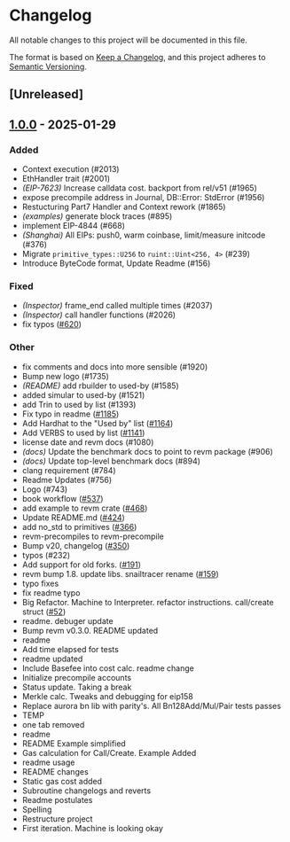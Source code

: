 # Changelog

All notable changes to this project will be documented in this file.

The format is based on [Keep a Changelog](https://keepachangelog.com/en/1.0.0/),
and this project adheres to [Semantic Versioning](https://semver.org/spec/v2.0.0.html).

## [Unreleased]

## [1.0.0](https://github.com/refcell/revm/releases/tag/revm-handler-interface-v1.0.0) - 2025-01-29

### Added

- Context execution (#2013)
- EthHandler trait (#2001)
- *(EIP-7623)* Increase calldata cost. backport from rel/v51 (#1965)
- expose precompile address in Journal, DB::Error: StdError (#1956)
- Restucturing Part7 Handler and Context rework (#1865)
- *(examples)* generate block traces (#895)
- implement EIP-4844 (#668)
- *(Shanghai)* All EIPs: push0, warm coinbase, limit/measure initcode (#376)
- Migrate `primitive_types::U256` to `ruint::Uint<256, 4>` (#239)
- Introduce ByteCode format, Update Readme (#156)

### Fixed

- *(Inspector)* frame_end called multiple times (#2037)
- *(Inspector)* call handler functions (#2026)
- fix typos ([#620](https://github.com/refcell/revm/pull/620))

### Other

- fix comments and docs into more sensible (#1920)
- Bump new logo (#1735)
- *(README)* add rbuilder to used-by (#1585)
- added simular to used-by (#1521)
- add Trin to used by list (#1393)
- Fix typo in readme ([#1185](https://github.com/refcell/revm/pull/1185))
- Add Hardhat to the "Used by" list ([#1164](https://github.com/refcell/revm/pull/1164))
- Add VERBS to used by list ([#1141](https://github.com/refcell/revm/pull/1141))
- license date and revm docs (#1080)
- *(docs)* Update the benchmark docs to point to revm package (#906)
- *(docs)* Update top-level benchmark docs (#894)
- clang requirement (#784)
- Readme Updates (#756)
- Logo (#743)
- book workflow ([#537](https://github.com/refcell/revm/pull/537))
- add example to revm crate ([#468](https://github.com/refcell/revm/pull/468))
- Update README.md ([#424](https://github.com/refcell/revm/pull/424))
- add no_std to primitives ([#366](https://github.com/refcell/revm/pull/366))
- revm-precompiles to revm-precompile
- Bump v20, changelog ([#350](https://github.com/refcell/revm/pull/350))
- typos (#232)
- Add support for old forks. ([#191](https://github.com/refcell/revm/pull/191))
- revm bump 1.8. update libs. snailtracer rename ([#159](https://github.com/refcell/revm/pull/159))
- typo fixes
- fix readme typo
- Big Refactor. Machine to Interpreter. refactor instructions. call/create struct ([#52](https://github.com/refcell/revm/pull/52))
- readme. debuger update
- Bump revm v0.3.0. README updated
- readme
- Add time elapsed for tests
- readme updated
- Include Basefee into cost calc. readme change
- Initialize precompile accounts
- Status update. Taking a break
- Merkle calc. Tweaks and debugging for eip158
- Replace aurora bn lib with parity's. All Bn128Add/Mul/Pair tests passes
- TEMP
- one tab removed
- readme
- README Example simplified
- Gas calculation for Call/Create. Example Added
- readme usage
- README changes
- Static gas cost added
- Subroutine changelogs and reverts
- Readme postulates
- Spelling
- Restructure project
- First iteration. Machine is looking okay
